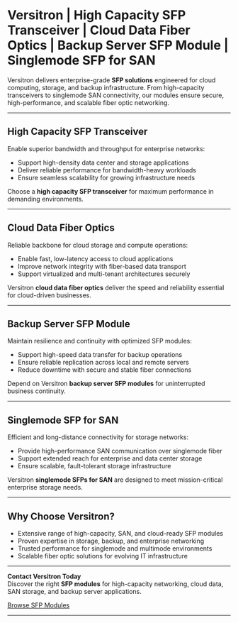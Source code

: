 # Versitron | High Capacity SFP Transceiver | Cloud Data Fiber Optics | Backup Server SFP Module | Singlemode SFP for SAN  

Versitron delivers enterprise-grade **SFP solutions** engineered for cloud computing, storage, and backup infrastructure. From high-capacity transceivers to singlemode SAN connectivity, our modules ensure secure, high-performance, and scalable fiber optic networking.  

---  

## High Capacity SFP Transceiver  

Enable superior bandwidth and throughput for enterprise networks:  

- Support high-density data center and storage applications  
- Deliver reliable performance for bandwidth-heavy workloads  
- Ensure seamless scalability for growing infrastructure needs  

Choose a **high capacity SFP transceiver** for maximum performance in demanding environments.  

---  

## Cloud Data Fiber Optics  

Reliable backbone for cloud storage and compute operations:  

- Enable fast, low-latency access to cloud applications  
- Improve network integrity with fiber-based data transport  
- Support virtualized and multi-tenant architectures securely  

Versitron **cloud data fiber optics** deliver the speed and reliability essential for cloud-driven businesses.  

---  

## Backup Server SFP Module  

Maintain resilience and continuity with optimized SFP modules:  

- Support high-speed data transfer for backup operations  
- Ensure reliable replication across local and remote servers  
- Reduce downtime with secure and stable fiber connections  

Depend on Versitron **backup server SFP modules** for uninterrupted business continuity.  

---  

## Singlemode SFP for SAN  

Efficient and long-distance connectivity for storage networks:  

- Provide high-performance SAN communication over singlemode fiber  
- Support extended reach for enterprise and data center storage  
- Ensure scalable, fault-tolerant storage infrastructure  

Versitron **singlemode SFPs for SAN** are designed to meet mission-critical enterprise storage needs.  

---  

## Why Choose Versitron?  

- Extensive range of high-capacity, SAN, and cloud-ready SFP modules  
- Proven expertise in storage, backup, and enterprise networking  
- Trusted performance for singlemode and multimode environments  
- Scalable fiber optic solutions for evolving IT infrastructure  

---  

**Contact Versitron Today**  
Discover the right **SFP modules** for high-capacity networking, cloud data, SAN storage, and backup server applications.  

[Browse SFP Modules](https://www.versitron.com/collections/sfp-modules)  

---  
